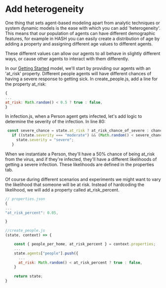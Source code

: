 # Add heterogeneity

One thing that sets agent-based modeling apart from analytic techniques or system dynamic models is the ease with which you can add 'heterogeneity'. This means that our population of agents can have different demographic features, for example in HASH you can easily create a distribution of age by adding a property and assigning different age values to different agents.

These different values can allow our agents to all behave in slightly different ways, or cause other agents to interact with them differently.

In our [Getting Started](https://hash.ai/index/5e86c068eb2a710a4a2fe11e/getting-started-base) model, we'll start by providing our agents with an 'at\_risk' property. Different people agents will have different chances of having a severe response to getting sick. In create\_people.js, add a line for the property at\_risk: 

```javascript
{
...
at_risk: Math.random() < 0.5 ? true : false,
}
```

In infection.js, when a Person agent gets infected, let's add logic to determine the severity of the infection. In line 80:

```javascript
 const severe_chance = state.at_risk ? at_risk_chance_of_severe : chance_of_severe;
   if ((state.severity === "moderate") && (Math.random() < severe_chance)) {
     state.severity = "severe";
   }
```

When we instantiate a Person, they'll have a 50% chance of being at\_risk from the virus, and if they're infected, they'll have a different likelihoods of getting a severe infection. These likelihoods are defined in the properties tab.

Of course during different scenarios and experiments we might want to vary the likelihood that someone will be at risk. Instead of hardcoding the likelihood, we will add a property called at\_risk\_percent.

```javascript
// properties.json
{
...
"at_risk_percent": 0.05,

}
```

```javascript
//create_people.js
(state, context) => {

    const { people_per_home, at_risk_percent } = context.properties;
    ...
    state.agents["people"].push({
      ...
      at_risk: Math.random() < at_risk_percent ? true : false,
    }
    
    return state;
}
```

